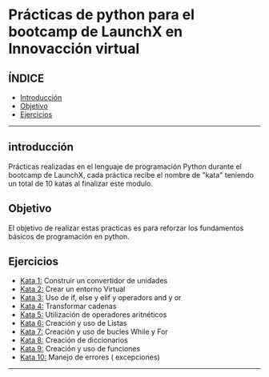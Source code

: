 # Prácticas de python para el bootcamp de LaunchX en Innovacción virtual

## **ÍNDICE**
* [Introducción](https://github.com/rositaa-as/Katas_Rosa/new/main?readme=1#introducci%C3%B3n)
* [Objetivo](https://github.com/rositaa-as/Katas_Rosa/new/main?readme=1#objetivo)
* [Ejercicios](https://github.com/rositaa-as/Katas_Rosa/new/main?readme=1#ejercicios)

****

## introducción
Prácticas realizadas en el lenguaje de programación Python durante el bootcamp de LaunchX, cada práctica recibe el nombre de "kata"
teníendo un total de 10 katas al finalizar este modulo.

## Objetivo
El objetivo de realizar estas practicas es para reforzar los fundamentos básicos de programación en python.

## Ejercicios
* [Kata 1:](https://github.com/rositaa-as/Katas_Rosa/blob/main/Kata1_ASRMG.ipynb) Construir un convertidor de unidades
* [Kata 2:](https://github.com/rositaa-as/Katas_Rosa/blob/main/Kata2_ASRMG.JPG) Crear un entorno Virtual
* [Kata 3:](https://github.com/rositaa-as/Katas_Rosa/blob/main/Kata3_ASRMG.ipynb) Uso de if, else y elif y operadors and y or
* [Kata 4:](https://github.com/rositaa-as/Katas_Rosa/blob/main/Kata4__ASRMG.ipynb) Transformar cadenas
* [Kata 5:](https://github.com/rositaa-as/Katas_Rosa/blob/main/Kata5_ASRMG.ipynb) Utilización de operadores aritnéticos
* [Kata 6:](https://github.com/rositaa-as/Katas_Rosa/blob/main/Kata6_ASRMG.ipynb) Creación y uso de Listas
* [Kata 7:](https://github.com/rositaa-as/Katas_Rosa/blob/main/Kata7_ASRMG.ipynb) Creación y uso de bucles While y For
* [Kata 8:](https://github.com/rositaa-as/Katas_Rosa/blob/main/Kata8_ASRMG.ipynb) Creación de diccionarios
* [Kata 9:](https://github.com/rositaa-as/Katas_Rosa/blob/main/Kata9_ASRMG.ipynb) Creación y uso de funciones
* [Kata 10:](https://github.com/rositaa-as/Katas_Rosa/blob/main/Kata10_ASRMG.ipynb) Manejo de errores ( excepciones)



***
